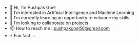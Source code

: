 - 👋 Hi, I’m Pushpak Goel
- 👀 I’m interested in Artificial Intelligence and Machine Learning
- 🌱 I’m currently learning an opportunity to enhance my skills
- 💞️ I’m looking to collaborate on projects
- 📫 How to reach me : pushpakgoel56@gmail.com
- ⚡ Fun fact: ...

<!---
pushpakgoel621/pushpakgoel621 is a ✨ special ✨ repository because its `README.md` (this file) appears on your GitHub profile.
You can click the Preview link to take a look at your changes.
--->
